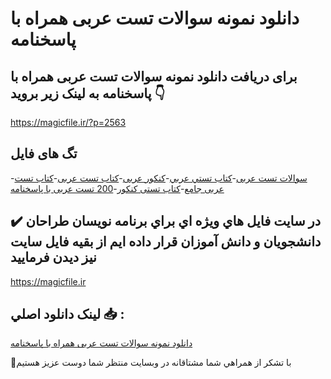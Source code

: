 # دانلود نمونه سوالات تست عربی همراه با پاسخنامه

## برای دریافت دانلود نمونه سوالات تست عربی همراه با پاسخنامه به لینک زیر بروید 👇

https://magicfile.ir/?p=2563

## تگ های فایل

-[سوالات تست عربی](https://magicfile.ir/product/%d9%86%d9%85%d9%88%d9%86%d9%87-%d8%b3%d9%88%d8%a7%d9%84%d8%a7%d8%aa-%d8%aa%d8%b3%d8%aa-%d8%b9%d8%b1%d8%a8%db%8c-%d9%87%d9%85%d8%b1%d8%a7%d9%87-%d8%a8%d8%a7-%d9%be%d8%a7%d8%b3%d8%ae%d9%86%d8%a7%d9%85%d9%87/)-[کتاب تستي عربي](https://magicfile.ir/product/%d9%86%d9%85%d9%88%d9%86%d9%87-%d8%b3%d9%88%d8%a7%d9%84%d8%a7%d8%aa-%d8%aa%d8%b3%d8%aa-%d8%b9%d8%b1%d8%a8%db%8c-%d9%87%d9%85%d8%b1%d8%a7%d9%87-%d8%a8%d8%a7-%d9%be%d8%a7%d8%b3%d8%ae%d9%86%d8%a7%d9%85%d9%87/)-[کنکور عربی](https://magicfile.ir/product/%d9%86%d9%85%d9%88%d9%86%d9%87-%d8%b3%d9%88%d8%a7%d9%84%d8%a7%d8%aa-%d8%aa%d8%b3%d8%aa-%d8%b9%d8%b1%d8%a8%db%8c-%d9%87%d9%85%d8%b1%d8%a7%d9%87-%d8%a8%d8%a7-%d9%be%d8%a7%d8%b3%d8%ae%d9%86%d8%a7%d9%85%d9%87/)-[کتاب تست عربی](https://magicfile.ir/product/%d9%86%d9%85%d9%88%d9%86%d9%87-%d8%b3%d9%88%d8%a7%d9%84%d8%a7%d8%aa-%d8%aa%d8%b3%d8%aa-%d8%b9%d8%b1%d8%a8%db%8c-%d9%87%d9%85%d8%b1%d8%a7%d9%87-%d8%a8%d8%a7-%d9%be%d8%a7%d8%b3%d8%ae%d9%86%d8%a7%d9%85%d9%87/)-[کتاب تست عربی جامع](https://magicfile.ir/product/%d9%86%d9%85%d9%88%d9%86%d9%87-%d8%b3%d9%88%d8%a7%d9%84%d8%a7%d8%aa-%d8%aa%d8%b3%d8%aa-%d8%b9%d8%b1%d8%a8%db%8c-%d9%87%d9%85%d8%b1%d8%a7%d9%87-%d8%a8%d8%a7-%d9%be%d8%a7%d8%b3%d8%ae%d9%86%d8%a7%d9%85%d9%87/)-[کتاب تستی کنکور](https://magicfile.ir/product/%d9%86%d9%85%d9%88%d9%86%d9%87-%d8%b3%d9%88%d8%a7%d9%84%d8%a7%d8%aa-%d8%aa%d8%b3%d8%aa-%d8%b9%d8%b1%d8%a8%db%8c-%d9%87%d9%85%d8%b1%d8%a7%d9%87-%d8%a8%d8%a7-%d9%be%d8%a7%d8%b3%d8%ae%d9%86%d8%a7%d9%85%d9%87/)-[200 تست عربی با پاسخنامه](https://magicfile.ir/product/%d9%86%d9%85%d9%88%d9%86%d9%87-%d8%b3%d9%88%d8%a7%d9%84%d8%a7%d8%aa-%d8%aa%d8%b3%d8%aa-%d8%b9%d8%b1%d8%a8%db%8c-%d9%87%d9%85%d8%b1%d8%a7%d9%87-%d8%a8%d8%a7-%d9%be%d8%a7%d8%b3%d8%ae%d9%86%d8%a7%d9%85%d9%87/)

## ✔️ در سايت فايل هاي ويژه اي براي برنامه نويسان طراحان دانشجويان و دانش آموزان قرار داده ايم از بقيه فايل سايت نيز ديدن فرماييد

https://magicfile.ir


## لينک دانلود اصلي 📥 :

[دانلود نمونه سوالات تست عربی همراه با پاسخنامه](https://magicfile.ir/product/%d9%86%d9%85%d9%88%d9%86%d9%87-%d8%b3%d9%88%d8%a7%d9%84%d8%a7%d8%aa-%d8%aa%d8%b3%d8%aa-%d8%b9%d8%b1%d8%a8%db%8c-%d9%87%d9%85%d8%b1%d8%a7%d9%87-%d8%a8%d8%a7-%d9%be%d8%a7%d8%b3%d8%ae%d9%86%d8%a7%d9%85%d9%87/) 


🙏با تشکر از همراهي شما مشتاقانه در وبسایت منتظر شما دوست عزیز هستیم

